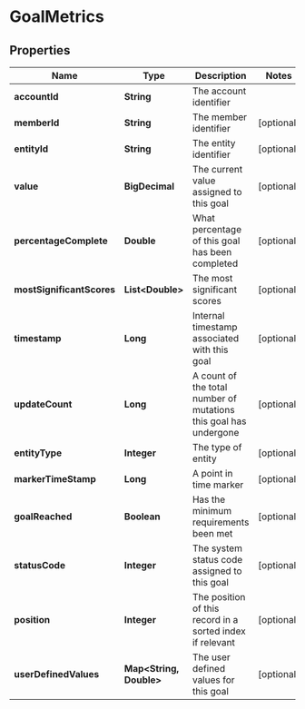 

# GoalMetrics


## Properties

Name | Type | Description | Notes
------------ | ------------- | ------------- | -------------
**accountId** | **String** | The account identifier | 
**memberId** | **String** | The member identifier |  [optional]
**entityId** | **String** | The entity identifier |  [optional]
**value** | **BigDecimal** | The current value assigned to this goal |  [optional]
**percentageComplete** | **Double** | What percentage of this goal has been completed |  [optional]
**mostSignificantScores** | **List&lt;Double&gt;** | The most significant scores |  [optional]
**timestamp** | **Long** | Internal timestamp associated with this goal |  [optional]
**updateCount** | **Long** | A count of the total number of mutations this goal has undergone |  [optional]
**entityType** | **Integer** | The type of entity |  [optional]
**markerTimeStamp** | **Long** | A point in time marker |  [optional]
**goalReached** | **Boolean** | Has the minimum requirements been met |  [optional]
**statusCode** | **Integer** | The system status code assigned to this goal |  [optional]
**position** | **Integer** | The position of this record in a sorted index if relevant |  [optional]
**userDefinedValues** | **Map&lt;String, Double&gt;** | The user defined values for this goal |  [optional]



